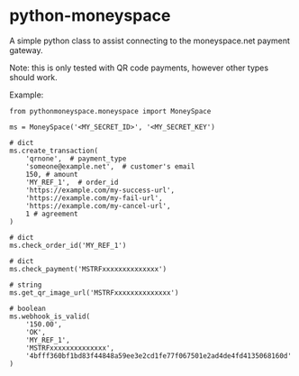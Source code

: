 # python-moneyspace

A simple python class to assist connecting to the moneyspace.net payment gateway.

Note: this is only tested with QR code payments, however other types should work.

Example:

```
from pythonmoneyspace.moneyspace import MoneySpace

ms = MoneySpace('<MY_SECRET_ID>', '<MY_SECRET_KEY')

# dict
ms.create_transaction(
    'qrnone',  # payment_type
    'someone@example.net',  # customer's email
    150, # amount
    'MY_REF_1',  # order_id
    'https://example.com/my-success-url',
    'https://example.com/my-fail-url',
    'https://example.com/my-cancel-url',
    1 # agreement
)

# dict
ms.check_order_id('MY_REF_1')

# dict
ms.check_payment('MSTRFxxxxxxxxxxxxxx')

# string
ms.get_qr_image_url('MSTRFxxxxxxxxxxxxxx')

# boolean
ms.webhook_is_valid(
    '150.00',
    'OK',
    'MY_REF_1',
    'MSTRFxxxxxxxxxxxxxx',
    '4bfff360bf1bd83f44848a59ee3e2cd1fe77f067501e2ad4de4fd4135068160d'
)
```
